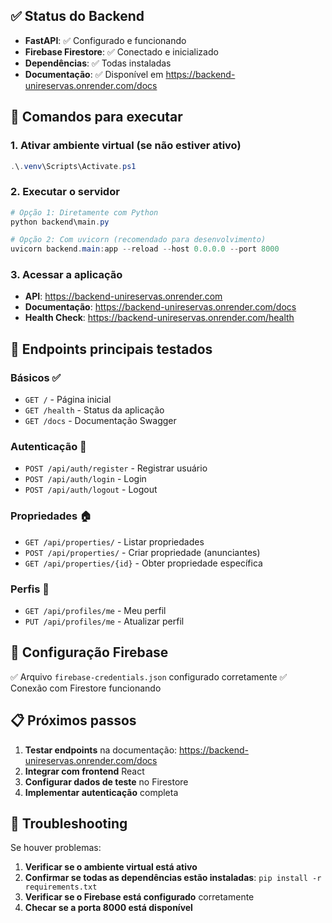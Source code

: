 ## ✅ Status do Backend
- **FastAPI**: ✅ Configurado e funcionando
- **Firebase Firestore**: ✅ Conectado e inicializado
- **Dependências**: ✅ Todas instaladas
- **Documentação**: ✅ Disponível em https://backend-unireservas.onrender.com/docs

## 🔧 Comandos para executar

### 1. Ativar ambiente virtual (se não estiver ativo)
```powershell
.\.venv\Scripts\Activate.ps1
```

### 2. Executar o servidor
```powershell
# Opção 1: Diretamente com Python
python backend\main.py

# Opção 2: Com uvicorn (recomendado para desenvolvimento)
uvicorn backend.main:app --reload --host 0.0.0.0 --port 8000
```

### 3. Acessar a aplicação
- **API**: https://backend-unireservas.onrender.com
- **Documentação**: https://backend-unireservas.onrender.com/docs
- **Health Check**: https://backend-unireservas.onrender.com/health

## 📡 Endpoints principais testados

### Básicos ✅
- `GET /` - Página inicial
- `GET /health` - Status da aplicação
- `GET /docs` - Documentação Swagger

### Autenticação 🔑
- `POST /api/auth/register` - Registrar usuário
- `POST /api/auth/login` - Login
- `POST /api/auth/logout` - Logout

### Propriedades 🏠
- `GET /api/properties/` - Listar propriedades
- `POST /api/properties/` - Criar propriedade (anunciantes)
- `GET /api/properties/{id}` - Obter propriedade específica

### Perfis 👤
- `GET /api/profiles/me` - Meu perfil
- `PUT /api/profiles/me` - Atualizar perfil

## 🔧 Configuração Firebase
✅ Arquivo `firebase-credentials.json` configurado corretamente
✅ Conexão com Firestore funcionando

## 📋 Próximos passos

1. **Testar endpoints** na documentação: https://backend-unireservas.onrender.com/docs
2. **Integrar com frontend** React
3. **Configurar dados de teste** no Firestore
4. **Implementar autenticação** completa

## 🐛 Troubleshooting

Se houver problemas:

1. **Verificar se o ambiente virtual está ativo**
2. **Confirmar se todas as dependências estão instaladas**: `pip install -r requirements.txt`
3. **Verificar se o Firebase está configurado** corretamente
4. **Checar se a porta 8000 está disponível**



